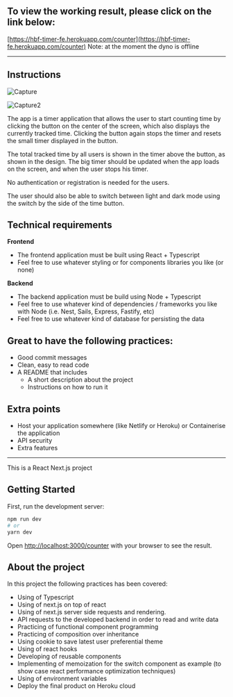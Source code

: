 ## To view the working result, please click on the link below:
[https://hbf-timer-fe.herokuapp.com/counter](https://hbf-timer-fe.herokuapp.com/counter)
Note: at the moment the dyno is offline

-------------------------------

## Instructions

![Capture](https://user-images.githubusercontent.com/3336960/129758393-df327913-b886-45e8-8c02-2f7369e0bc22.PNG)

![Capture2](https://user-images.githubusercontent.com/3336960/129758472-a6b58e23-bcec-44bf-b5a1-697ec9987a8e.PNG)

The app is a timer application that allows the user to start counting time by clicking  the button on the center of the screen, which also displays the currently tracked time. Clicking the button again stops the timer and resets the small timer displayed in the button.

The total tracked time by all users is shown in the timer above the button, as shown in the design. The big timer should be updated when the app loads on the screen, and when the user stops his timer.

No authentication or registration is needed for the users.

The user should also be able to switch between light and dark mode using the switch by the side
of the time button.

## Technical requirements

**Frontend**

- The frontend application must be built using React + Typescript
- Feel free to use whatever styling or for components libraries you like (or none)

**Backend**

- The backend application must be build using Node + Typescript
- Feel free to use whatever kind of dependencies / frameworks you like with Node (i.e. Nest, Sails, Express, Fastify, etc)
- Feel free to use whatever kind of database for persisting the data

## Great to have the following practices:

- Good commit messages
- Clean, easy to read code
- A README that includes
    - A short description about the project
    - Instructions on how to run it

## Extra points

- Host your application somewhere (like Netlify or Heroku) or Containerise the application
- API security
- Extra features

-------------------------------

This is a React Next.js project

## Getting Started

First, run the development server:

```bash
npm run dev
# or
yarn dev
```

Open [http://localhost:3000/counter](http://localhost:3000/counter) with your browser to see the result.

## About the project

In this project the following practices has been covered:

- Using of Typescript
- Using of next.js on top of react
- Using of next.js server side requests and rendering.
- API requests to the developed backend in order to read and write data
- Practicing of functional component programming
- Practicing of composition over inheritance
- Using cookie to save latest user preferential theme 
- Using of react hooks
- Developing of reusable components
- Implementing of memoization for the switch component as example (to show case react performance optimization techniques)
- Using of environment variables
- Deploy the final product on Heroku cloud

